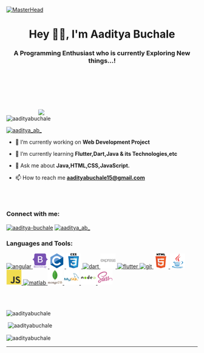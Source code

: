 <br>[![MasterHead](https://raw.githubusercontent.com/PolarBearGG/PolarBearGG/master/web-developer.gif)](https://aadityabuchale.io)
<h1 align="center">Hey 🙋‍♂️, I'm Aaditya Buchale</h1>
<h3 align="center">A Programming Enthusiast who is currently Exploring New things...!</h3><br><br><br>
<img src="https://media4.giphy.com/media/L8K62iTDkzGX6/giphy.gif?cid=790b7611a51aead193dbdd544e51ffcda7e7cac2ceba855b&rid=giphy.gif&ct=g" width="420" align="right" style="border-radius:5%;margin-top:10%">
<p align="left"> <img src="https://komarev.com/ghpvc/?username=aadityabuchale&label=Profile%20views&color=0e75b6&style=flat" alt="aadityabuchale" /> </p>

<p align="left"> <a href="https://twitter.com/aaditya_ab_" target="blank"><img src="https://img.shields.io/twitter/follow/aaditya_ab_?logo=twitter&style=for-the-badge" alt="aaditya_ab_" /></a> </p>

- 🔭 I’m currently working on **Web Development Project**

- 🌱 I’m currently learning **Flutter,Dart,Java & its Technologies,etc**

- 💬 Ask me about **Java,HTML,CSS,JavaScript.**

- 📫 How to reach me **aadityabuchale15@gmail.com**

<br>
<br>
<h3 align="left">Connect with me:</h3>
<p align="left">
<a href="https://linkedin.com/in/aaditya-buchale" target="blank"><img align="center" src="https://raw.githubusercontent.com/rahuldkjain/github-profile-readme-generator/master/src/images/icons/Social/linked-in-alt.svg" alt="aaditya-buchale" height="30" width="40" /></a>
<a href="https://twitter.com/aaditya_ab_" target="blank"><img align="center" src="https://raw.githubusercontent.com/rahuldkjain/github-profile-readme-generator/master/src/images/icons/Social/twitter.svg" alt="aaditya_ab_" height="30" width="40" /></a>
</p>
<h3 align="left">Languages and Tools:</h3>
<p align="left"> <a href="https://angular.io" target="_blank" rel="noreferrer"> <img src="https://angular.io/assets/images/logos/angular/angular.svg" alt="angular" width="40" height="40"/> </a> <a href="https://getbootstrap.com" target="_blank" rel="noreferrer"> <img src="https://raw.githubusercontent.com/devicons/devicon/master/icons/bootstrap/bootstrap-plain-wordmark.svg" alt="bootstrap" width="40" height="40"/> </a> <a href="https://www.cprogramming.com/" target="_blank" rel="noreferrer"> <img src="https://raw.githubusercontent.com/devicons/devicon/master/icons/c/c-original.svg" alt="c" width="40" height="40"/> </a> <a href="https://www.w3schools.com/css/" target="_blank" rel="noreferrer"> <img src="https://raw.githubusercontent.com/devicons/devicon/master/icons/css3/css3-original-wordmark.svg" alt="css3" width="40" height="40"/> </a> <a href="https://dart.dev" target="_blank" rel="noreferrer"> <img src="https://www.vectorlogo.zone/logos/dartlang/dartlang-icon.svg" alt="dart" width="40" height="40"/> </a> <a href="https://expressjs.com" target="_blank" rel="noreferrer"> <img src="https://raw.githubusercontent.com/devicons/devicon/master/icons/express/express-original-wordmark.svg" alt="express" width="40" height="40"/> </a> <a href="https://flutter.dev" target="_blank" rel="noreferrer"> <img src="https://www.vectorlogo.zone/logos/flutterio/flutterio-icon.svg" alt="flutter" width="40" height="40"/> </a> <a href="https://git-scm.com/" target="_blank" rel="noreferrer"> <img src="https://www.vectorlogo.zone/logos/git-scm/git-scm-icon.svg" alt="git" width="40" height="40"/> </a> <a href="https://www.w3.org/html/" target="_blank" rel="noreferrer"> <img src="https://raw.githubusercontent.com/devicons/devicon/master/icons/html5/html5-original-wordmark.svg" alt="html5" width="40" height="40"/> </a> <a href="https://www.java.com" target="_blank" rel="noreferrer"> <img src="https://raw.githubusercontent.com/devicons/devicon/master/icons/java/java-original.svg" alt="java" width="40" height="40"/> </a> <a href="https://developer.mozilla.org/en-US/docs/Web/JavaScript" target="_blank" rel="noreferrer"> <img src="https://raw.githubusercontent.com/devicons/devicon/master/icons/javascript/javascript-original.svg" alt="javascript" width="40" height="40"/> </a> <a href="https://www.mathworks.com/" target="_blank" rel="noreferrer"> <img src="https://upload.wikimedia.org/wikipedia/commons/2/21/Matlab_Logo.png" alt="matlab" width="40" height="40"/> </a> <a href="https://www.mongodb.com/" target="_blank" rel="noreferrer"> <img src="https://raw.githubusercontent.com/devicons/devicon/master/icons/mongodb/mongodb-original-wordmark.svg" alt="mongodb" width="40" height="40"/> </a> <a href="https://www.mysql.com/" target="_blank" rel="noreferrer"> <img src="https://raw.githubusercontent.com/devicons/devicon/master/icons/mysql/mysql-original-wordmark.svg" alt="mysql" width="40" height="40"/> </a> <a href="https://nodejs.org" target="_blank" rel="noreferrer"> <img src="https://raw.githubusercontent.com/devicons/devicon/master/icons/nodejs/nodejs-original-wordmark.svg" alt="nodejs" width="40" height="40"/> </a> <a href="https://sass-lang.com" target="_blank" rel="noreferrer"> <img src="https://raw.githubusercontent.com/devicons/devicon/master/icons/sass/sass-original.svg" alt="sass" width="40" height="40"/> </a> </p>
<br>
<br>
<p><img align="center" src="https://github-readme-stats.vercel.app/api/top-langs?username=aadityabuchale&show_icons=true&locale=en&layout=compact" alt="aadityabuchale" /></p>
<p>&nbsp;<img align="center" src="https://github-readme-stats.vercel.app/api?username=aadityabuchale&show_icons=true&locale=en" alt="aadityabuchale" /></p>
<p><img align="center" src="https://github-readme-streak-stats.herokuapp.com/?user=aadityabuchale&" alt="aadityabuchale" /></p>
<hr>
